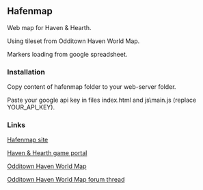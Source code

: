 ## Hafenmap

Web map for Haven & Hearth.

Using tileset from Odditown Haven World Map.

Markers loading from google spreadsheet.


### Installation

Copy content of hafenmap folder to your web-server folder.

Paste your google api key in files index.html and js\main.js (replace YOUR_API_KEY).


### Links
[Hafenmap site](http://hafenmap-jodd.rhcloud.com/)

[Haven & Hearth game portal](http://www.havenandhearth.com/portal/)

[Odditown Haven World Map](http://odditown.com/haven/map/)

[Odditown Haven World Map forum thread](http://www.havenandhearth.com/forum/viewtopic.php?f=49&t=46918)
